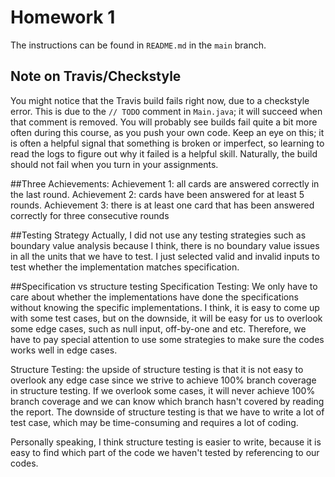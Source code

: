 # Homework 1

The instructions can be found in `README.md` in the `main` branch. 

## Note on Travis/Checkstyle

You might notice that the Travis build fails right now, due to a checkstyle error. This is due to the `// TODO` comment in `Main.java`; it will succeed when that comment is removed. You will probably see builds fail quite a bit more often during this course, as you push your own code. Keep an eye on this; it is often a helpful signal that something is broken or imperfect, so learning to read the logs to figure out why it failed is a helpful skill. Naturally, the build should not fail when you turn in your assignments.

##Three Achievements:
Achievement 1: all cards are answered correctly in the last round.
Achievement 2: cards have been answered for at least 5 rounds. 
Achievement 3: there is at least one card that has been answered correctly for three consecutive rounds

##Testing Strategy
Actually, I did not use any testing strategies such as boundary value analysis because I think, there is no boundary value issues in all the units that we have to test. I just selected valid and invalid inputs to test whether the implementation matches specification.


##Specification vs structure testing
Specification Testing: We only have to care about whether the implementations have done the specifications without knowing the specific implementations. I think, it is easy to come up with some test cases, but on the downside, it will be easy for us to overlook some edge cases, such as null input, off-by-one and etc. Therefore, we have to pay special attention to use some strategies to make sure the codes works well in edge cases.

Structure Testing: the upside of structure testing is that it is not easy to overlook any edge case since we strive to achieve 100% branch coverage in structure testing. If we overlook some cases, it will never achieve 100% branch coverage and we can know which branch hasn't covered by reading the report. The downside of structure testing is that we have to write a lot of test case, which may be time-consuming and requires a lot of coding.

Personally speaking, I think structure testing is easier to write, because it is easy to find which part of the code we haven't tested by referencing to our codes.